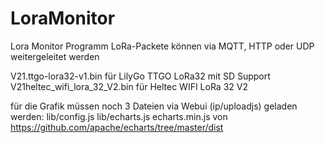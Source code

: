 # LoraMonitor
Lora Monitor Programm
LoRa-Packete können via MQTT, HTTP oder UDP weitergeleitet werden

V21.ttgo-lora32-v1.bin für LilyGo TTGO LoRa32 mit SD Support   
V21heltec_wifi_lora_32_V2.bin für Heltec WIFI LoRa 32 V2 

für die Grafik müssen noch 3 Dateien via Webui (ip/uploadjs) geladen werden:
lib/config.js
lib/echarts.js
echarts.min.js von https://github.com/apache/echarts/tree/master/dist

